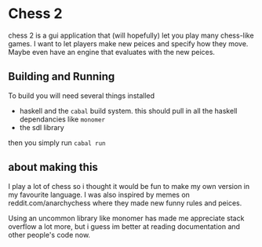 # Chess 2

chess 2 is a gui application that (will hopefully) let you play many chess-like games.
I want to let players make new peices and specify how they move.
Maybe even have an engine that evaluates with the new peices.

## Building and Running

To build you will need several things installed

- haskell and the `cabal` build system.
    this should pull in all the haskell dependancies like `monomer`
- the sdl library

then you simply run `cabal run`

## about making this

I play a lot of chess so i thought it would be fun to make my own version in my favourite language.
I was also inspired by memes on reddit.com/anarchychess where they made new funny rules and peices.

Using an uncommon library like monomer has made me appreciate stack overflow a lot more,
but i guess im better at reading documentation and other people's code now.
